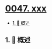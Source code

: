 # [0047. xxx](https://github.com/Tdahuyou/TNotes.leetcode/tree/main/notes/0047.%20xxx)

<!-- region:toc -->

- [1. 📝 概述](#1--概述)

<!-- endregion:toc -->

## 1. 📝 概述
